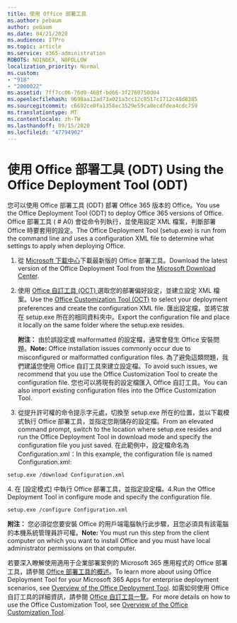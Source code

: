```yaml
---
title: 使用 Office 部署工具
ms.author: pebaum
author: pebaum
ms.date: 04/21/2020
ms.audience: ITPro
ms.topic: article
ms.service: o365-administration
ROBOTS: NOINDEX, NOFOLLOW
localization_priority: Normal
ms.custom:
- "918"
- "2000022"
ms.assetid: 7ff7cc06-76d0-468f-bd66-3f2760750d04
ms.openlocfilehash: 9698aa12ad73a021a3cc12c8517c1712c48d8385
ms.sourcegitcommit: c6692ce0fa1358ec3529e59ca0ecdfdea4cdc759
ms.translationtype: MT
ms.contentlocale: zh-TW
ms.lasthandoff: 09/15/2020
ms.locfileid: "47794902"
---
```

# <a name="using-the-office-deployment-tool-odt"></a><span data-ttu-id="e37ed-102">使用 Office 部署工具 (ODT) </span><span class="sxs-lookup"><span data-stu-id="e37ed-102">Using the Office Deployment Tool (ODT)</span></span>

<span data-ttu-id="e37ed-103">您可以使用 Office 部署工具 (ODT) 部署 Office 365 版本的 Office。</span><span class="sxs-lookup"><span data-stu-id="e37ed-103">You use the Office Deployment Tool (ODT) to deploy Office 365 versions of Office.</span></span> <span data-ttu-id="e37ed-104">Office 部署工具 ( # A0) 會從命令列執行，並使用設定 XML 檔案，判斷部署 Office 時要套用的設定。</span><span class="sxs-lookup"><span data-stu-id="e37ed-104">The Office Deployment Tool (setup.exe) is run from the command line and uses a configuration XML file to determine what settings to apply when deploying Office.</span></span>
  
1. <span data-ttu-id="e37ed-105">從 [Microsoft 下載中心](https://go.microsoft.com/fwlink/p/?LinkID=626065)下載最新版的 Office 部署工具。</span><span class="sxs-lookup"><span data-stu-id="e37ed-105">Download the latest version of the Office Deployment Tool from the [Microsoft Download Center](https://go.microsoft.com/fwlink/p/?LinkID=626065).</span></span>

2. <span data-ttu-id="e37ed-106">使用 [Office 自訂工具 (OCT) ](https://config.office.com) 選取您的部署偏好設定，並建立設定 XML 檔案。</span><span class="sxs-lookup"><span data-stu-id="e37ed-106">Use the [Office Customization Tool (OCT)](https://config.office.com) to select your deployment preferences and create the configuration XML file.</span></span> <span data-ttu-id="e37ed-107">匯出設定檔，並將它放在 setup.exe 所在的相同資料夾中。</span><span class="sxs-lookup"><span data-stu-id="e37ed-107">Export the configuration file and place it locally on the same folder where the setup.exe resides.</span></span>

    <span data-ttu-id="e37ed-108">**附注：** 由於誤設定或 malformatted 的設定檔，通常會發生 Office 安裝問題。</span><span class="sxs-lookup"><span data-stu-id="e37ed-108">**Note:** Office installation issues commonly occur due to misconfigured or malformatted configuration files.</span></span> <span data-ttu-id="e37ed-109">為了避免這類問題，我們建議您使用 Office 自訂工具來建立設定檔。</span><span class="sxs-lookup"><span data-stu-id="e37ed-109">To avoid such issues, we recommend that you use the Office Customization Tool to create the configuration file.</span></span> <span data-ttu-id="e37ed-110">您也可以將現有的設定檔匯入 Office 自訂工具。</span><span class="sxs-lookup"><span data-stu-id="e37ed-110">You can also import existing configuration files into the Office Customization Tool.</span></span>

3. <span data-ttu-id="e37ed-111">從提升許可權的命令提示字元處，切換至 setup.exe 所在的位置，並以下載模式執行 Office 部署工具，並指定您剛儲存的設定檔。</span><span class="sxs-lookup"><span data-stu-id="e37ed-111">From an elevated command prompt, switch to the location where setup.exe resides and run the Office Deployment Tool in download mode and specify the configuration file you just saved.</span></span> <span data-ttu-id="e37ed-112">在此範例中，設定檔命名為 Configuration.xml：</span><span class="sxs-lookup"><span data-stu-id="e37ed-112">In this example, the configuration file is named Configuration.xml:</span></span>

```setup.exe /download Configuration.xml```

<span data-ttu-id="e37ed-113">4. 在 [設定模式] 中執行 Office 部署工具，並指定設定檔。</span><span class="sxs-lookup"><span data-stu-id="e37ed-113">4.Run the Office Deployment Tool in configure mode and specify the configuration file.</span></span>

```setup.exe /configure Configuration.xml```

<span data-ttu-id="e37ed-114">**附注：** 您必須從您要安裝 Office 的用戶端電腦執行此步驟，且您必須具有該電腦的本機系統管理員許可權。</span><span class="sxs-lookup"><span data-stu-id="e37ed-114">**Note:** You must run this step from the client computer on which you want to install Office and you must have local administrator permissions on that computer.</span></span>

<span data-ttu-id="e37ed-115">若要深入瞭解使用適用于企業部署案例的 Microsoft 365 應用程式的 Office 部署工具，請參閱 [Office 部署工具的概述](https://docs.microsoft.com/deployoffice/overview-office-deployment-tool)。</span><span class="sxs-lookup"><span data-stu-id="e37ed-115">To learn more about using Office Deployment Tool for your Microsoft 365 Apps for enterprise deployment scenarios, see [Overview of the Office Deployment Tool](https://docs.microsoft.com/deployoffice/overview-office-deployment-tool).</span></span> <span data-ttu-id="e37ed-116">如需如何使用 Office 自訂工具的詳細資訊，請參閱 [Office 自訂工具一覽](https://docs.microsoft.com/DeployOffice/overview-of-the-office-customization-tool-for-click-to-run)。</span><span class="sxs-lookup"><span data-stu-id="e37ed-116">For more details on how to use the Office Customization Tool, see [Overview of the Office Customization Tool](https://docs.microsoft.com/DeployOffice/overview-of-the-office-customization-tool-for-click-to-run).</span></span>
